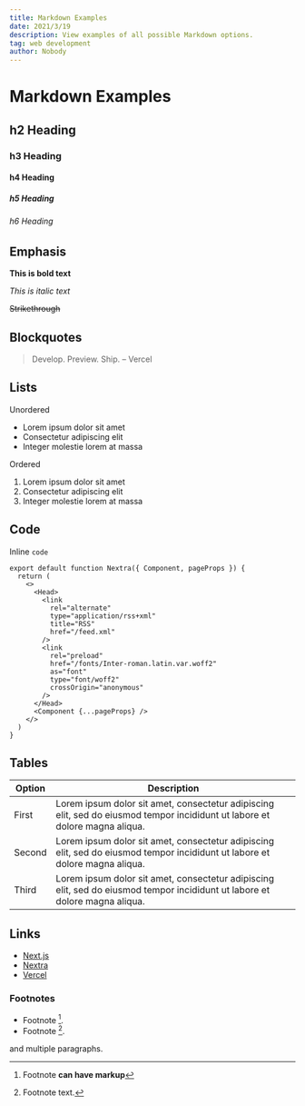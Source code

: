 ```yaml
---
title: Markdown Examples
date: 2021/3/19
description: View examples of all possible Markdown options.
tag: web development
author: Nobody
---
```


# Markdown Examples

## h2 Heading

### h3 Heading

#### h4 Heading

##### h5 Heading

###### h6 Heading

## Emphasis

**This is bold text**

_This is italic text_

~~Strikethrough~~

## Blockquotes

> Develop. Preview. Ship. – Vercel

## Lists

Unordered

- Lorem ipsum dolor sit amet
- Consectetur adipiscing elit
- Integer molestie lorem at massa

Ordered

1. Lorem ipsum dolor sit amet
2. Consectetur adipiscing elit
3. Integer molestie lorem at massa

## Code

Inline `code`

```
export default function Nextra({ Component, pageProps }) {
  return (
    <>
      <Head>
        <link
          rel="alternate"
          type="application/rss+xml"
          title="RSS"
          href="/feed.xml"
        />
        <link
          rel="preload"
          href="/fonts/Inter-roman.latin.var.woff2"
          as="font"
          type="font/woff2"
          crossOrigin="anonymous"
        />
      </Head>
      <Component {...pageProps} />
    </>
  )
}
```

## Tables

| **Option** | **Description**                                                                                                             |
| ---------- | --------------------------------------------------------------------------------------------------------------------------- |
| First      | Lorem ipsum dolor sit amet, consectetur adipiscing elit, sed do eiusmod tempor incididunt ut labore et dolore magna aliqua. |
| Second     | Lorem ipsum dolor sit amet, consectetur adipiscing elit, sed do eiusmod tempor incididunt ut labore et dolore magna aliqua. |
| Third      | Lorem ipsum dolor sit amet, consectetur adipiscing elit, sed do eiusmod tempor incididunt ut labore et dolore magna aliqua. |

## Links

- [Next.js](https://nextjs.org)
- [Nextra](https://nextra.vercel.app/)
- [Vercel](http://vercel.com)

### Footnotes

- Footnote [^1].
- Footnote [^2].

[^1]: Footnote **can have markup**

and multiple paragraphs.

[^2]: Footnote text.
